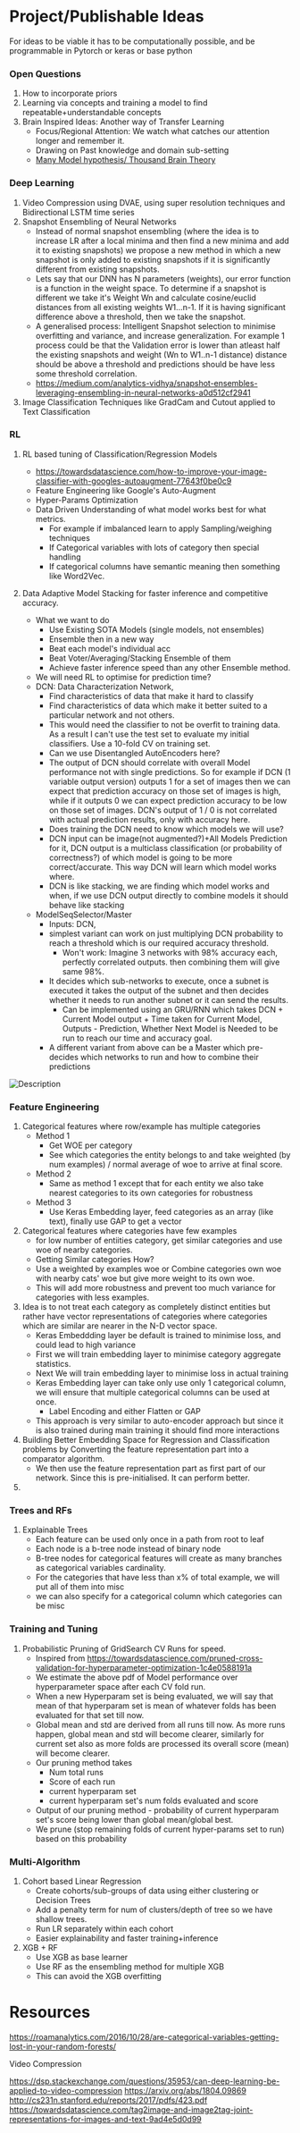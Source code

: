 # Project/Publishable Ideas
For ideas to be viable it has to be computationally possible, and be programmable in Pytorch or keras or base python

### Open Questions
1. How to incorporate priors
2. Learning via concepts and training a model to find repeatable+understandable concepts
3. Brain Inspired Ideas: Another way of Transfer Learning
    - Focus/Regional Attention: We watch what catches our attention longer and remember it.
    - Drawing on Past knowledge and domain sub-setting
    - [Many Model hypothesis/ Thousand Brain Theory](https://numenta.com/blog/2019/01/16/the-thousand-brains-theory-of-intelligence/) 

### Deep Learning
1. Video Compression using DVAE, using super resolution techniques and Bidirectional LSTM time series
2. Snapshot Ensembling of Neural Networks
    - Instead of normal snapshot ensembling (where the idea is to increase LR after a local minima and then find a new minima and add it to existing snapshots) we propose a new method in which a new snapshot is only added to existing snapshots if it is significantly different from existing snapshots.
    - Lets say that our DNN has N parameters (weights), our error function is a function in the weight space. To determine if a snapshot is different we take it's Weight Wn and calculate cosine/euclid distances from all existing weights W1...n-1. If it is having significant difference above a threshold, then we take the snapshot.
    - A generalised process: Intelligent Snapshot selection to minimise overfitting and variance, and increase generalization. For example 1 process could be that the Validation error is lower than atleast half the existing snapshots and weight (Wn to W1..n-1 distance) distance should be above a threshold and predictions should be have less some threshold correlation.
    - https://medium.com/analytics-vidhya/snapshot-ensembles-leveraging-ensembling-in-neural-networks-a0d512cf2941
3. Image Classification Techniques like GradCam and Cutout applied to Text Classification

### RL
1. RL based tuning of Classification/Regression Models
    - https://towardsdatascience.com/how-to-improve-your-image-classifier-with-googles-autoaugment-77643f0be0c9
    - Feature Engineering like Google's Auto-Augment
    - Hyper-Params Optimization
    - Data Driven Understanding of what model works best for what metrics.
        - For example if imbalanced learn to apply Sampling/weighing techniques
        - If Categorical variables with lots of category then special handling
        - If categorical columns have semantic meaning then something like Word2Vec.
        
2. Data Adaptive Model Stacking for faster inference and competitive accuracy.
    - What we want to do
        - Use Existing SOTA Models (single models, not ensembles) 
        - Ensemble then in a new way
        - Beat each model's individual acc
        - Beat Voter/Averaging/Stacking Ensemble of them
        - Achieve faster inference speed than any other Ensemble method.
    - We will need RL to optimise for prediction time?
    - DCN: Data Characterization Network, 
        - Find characteristics of data that make it hard to classify
        - Find characteristics of data which make it better suited to a particular network and not others.
        - This would need the classifier to not be overfit to training data. As a result I can't use the test set to evaluate my initial classifiers. Use a 10-fold CV on training set.
        - Can we use Disentangled AutoEncoders here?
        - The output of DCN should correlate with overall Model performance not with single predictions. So for example if DCN (1 variable output version) outputs 1 for a set of images then we can expect that prediction accuracy on those set of images is high, while if it outputs 0 we can expect prediction accuracy to be low on those set of images. DCN's output of 1 / 0 is not correlated with actual prediction results, only with accuracy here.
        - Does training the DCN need to know which models we will use?
        - DCN input can be image(not augmented?)+All Models Prediction for it, DCN output is a multiclass classification (or probability of correctness?) of which model is going to be more correct/accurate. This way DCN will learn which model works where.
        - DCN is like stacking, we are finding which model works and when, if we use DCN output directly to combine models it should behave like stacking  
    - ModelSeqSelector/Master
        - Inputs: DCN,
        - simplest variant can work on just multiplying DCN probability to reach a threshold which is our required accuracy threshold.
            - Won't work: Imagine 3 networks with 98% accuracy each, perfectly correlated outputs. then combining them will give same 98%.
        - It decides which sub-networks to execute, once a subnet is executed it takes the output of the subnet and then decides whether it needs to run another subnet or it can send the results.
            - Can be implemented using an GRU/RNN which takes DCN + Current Model output + Time taken for Current Model, Outputs - Prediction, Whether Next Model is Needed to be run to reach our time and accuracy goal.  
        - A different variant from above can be a Master which pre-decides which networks to run and how to combine their predictions
              
![Description](RL_stacking_1.jpg)




### Feature Engineering 
1. Categorical features where row/example has multiple categories
    - Method 1
        - Get WOE per category
        - See which categories the entity belongs to and take weighted (by num examples) / normal average of woe to arrive at final score.
    - Method 2
	    - Same as method 1 except that for each entity we also take nearest categories to its own categories for robustness
    - Method 3
        - Use Keras Embedding layer, feed categories as an array (like text), finally use GAP to get a vector
2. Categorical features where categories have few examples
    - for low number of entiities category, get similar categories and use woe of nearby categories.
    - Getting Similar categories How?
    - Use a weighted by examples woe or Combine categories own woe with nearby cats' woe but give more weight to its own woe.
    - This will add more robustness and prevent too much variance for categories with less examples.
3. Idea is to not treat each category as completely distinct entities but rather have vector representations of categories where categories which are similar are nearer in the N-D vector space.
    - Keras Embeddding layer be default is trained to minimise loss, and could lead to high variance
    - First we will train embedding layer to minimise category aggregate statistics.
    - Next We will train embedding layer to minimise loss in actual training
    - Keras Embedding layer can take only use only 1 categorical column, we will ensure that multiple categorical columns can be used at once.
        - Label Encoding and either Flatten or GAP  
    - This approach is very similar to auto-encoder approach but since it is also trained during main training it should find more interactions
4. Building Better Embedding Space for Regression and Classification problems by Converting the feature representation part into a comparator algorithm.
    - We then use the feature representation part as first part of our network. Since this is pre-initialised. It can perform better.
5.  

### Trees and RFs
1. Explainable Trees
    - Each feature can be used only once in a path from root to leaf 
    - Each node is a b-tree node instead of binary node
    - B-tree nodes for categorical features will create as many branches as categorical variables cardinality.
    - For the categories that have less than x% of total example, we will put all of them into misc
    - we can also specify for a categorical column which categories can be misc
    
### Training and Tuning
1. Probabilistic Pruning of GridSearch CV Runs for speed.
    - Inspired from https://towardsdatascience.com/pruned-cross-validation-for-hyperparameter-optimization-1c4e0588191a
    - We estimate the above pdf of Model performance over hyperparameter space after each CV fold run.
    - When a new Hyperparam set is being evaluated, we will say that mean of that hyperparam set is mean of whatever folds has been evaluated for that set till now. 
    - Global mean and std are derived from all runs till now. As more runs happen, global mean and std will become clearer, similarly for current set also as more folds are processed its overall score (mean) will become clearer. 
    - Our pruning method takes 
       - Num total runs
       - Score of each run
       - current hyperparam set
       - current hyperparam set's num folds evaluated and score
    - Output of our pruning method - probability of current hyperparam set's score being lower than global mean/global best.
    - We prune (stop remaining folds of current hyper-params set to run) based on this probability
    

### Multi-Algorithm
1. Cohort based Linear Regression
    - Create cohorts/sub-groups of data using either clustering or Decision Trees
    - Add a penalty term for num of clusters/depth of tree so we have shallow trees. 
    - Run LR separately within each cohort
    - Easier explainability and faster training+inference
2. XGB + RF
    - Use XGB as base learner
    - Use RF as the ensembling method for multiple XGB
    - This can avoid the XGB overfitting
    
    
# Resources
https://roamanalytics.com/2016/10/28/are-categorical-variables-getting-lost-in-your-random-forests/

Video Compression

https://dsp.stackexchange.com/questions/35953/can-deep-learning-be-applied-to-video-compression
https://arxiv.org/abs/1804.09869
http://cs231n.stanford.edu/reports/2017/pdfs/423.pdf
https://towardsdatascience.com/tag2image-and-image2tag-joint-representations-for-images-and-text-9ad4e5d0d99